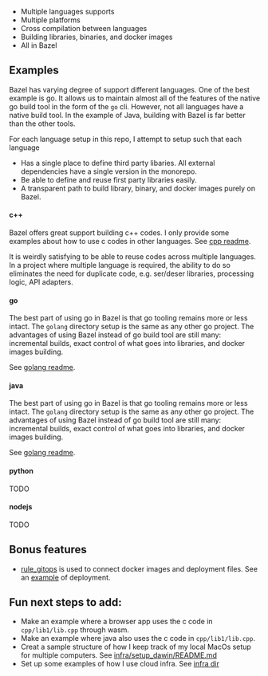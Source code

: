 


- Multiple languages supports
- Multiple platforms
- Cross compilation between languages
- Building libraries, binaries, and docker images
- All in Bazel


## Examples

Bazel has varying degree of support different languages. One of the best example is go. It allows us to maintain almost all of the features of the native go build tool in the form of the `go` cli. However, not all languages have a native build tool. In the example of Java, building with Bazel is far better than the other tools.

For each language setup in this repo, I attempt to setup such that each language
- Has a single place to define third party libaries. All external dependencies have a single version in the monorepo.
- Be able to define and reuse first party libraries easily.
- A transparent path to build library, binary, and docker images purely on Bazel.


#### c++
Bazel offers great support building c++ codes. I only provide some examples about how to use c codes in other languages. See [cpp readme](cpp/lib1/README.md).

It is weirdly satisfying to be able to reuse codes across multiple languages. In a project where multiple language is required, the ability to do so eliminates the need for duplicate code, e.g. ser/deser libraries, processing logic, API adapters. 


#### go
The best part of using go in Bazel is that go tooling remains more or less intact. The `golang` directory setup is the same as any other go project. The advantages of using Bazel instead of go build tool are still many: incremental builds, exact control of what goes into libraries, and docker images building.

See [golang readme](golang/README.md).


#### java
The best part of using go in Bazel is that go tooling remains more or less intact. The `golang` directory setup is the same as any other go project. The advantages of using Bazel instead of go build tool are still many: incremental builds, exact control of what goes into libraries, and docker images building.

See [golang readme](golang/README.md).


#### python
TODO


#### nodejs
TODO

## Bonus features
- [rule_gitops](https://github.com/adobe/rules_gitops) is used to connect docker images and deployment files. See an [example](deployment/helloworld/README.md) of deployment.


## Fun next steps to add:
- Make an example where a browser app uses the c code in `cpp/lib1/lib.cpp` through wasm.
- Make an example where java also uses the c code in `cpp/lib1/lib.cpp`.
- Creat a sample structure of how I keep track of my local MacOs setup for multiple computers. See [infra/setup_dawin/README.md](infra/setup_darwin/README.md)
- Set up some examples of how I use cloud infra. See [infra dir](infra)





